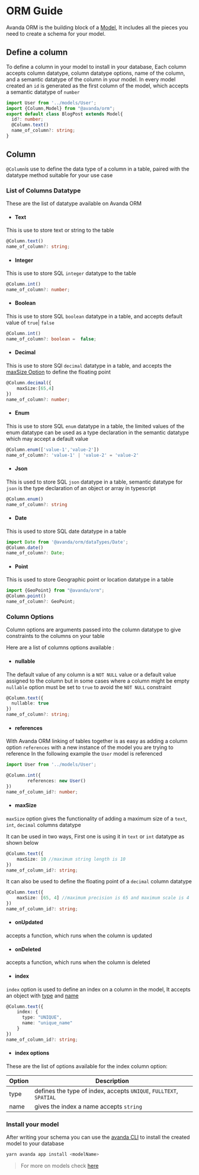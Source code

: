 

# ORM Guide

Avanda ORM is the building block of a [Model](/guide/model), It includes all the pieces you need to create a schema for your model.

## Define a column 
To define a column in your model to install in your database, Each column accepts column datatype, column datatype options,  name of the column, and a semantic datatype of the column in your model.
In every model created an `id` is generated as the first column of the model, which accepts a semantic datatype of `number`

```ts
import User from '../models/User';
import {Column,Model} from "@avanda/orm";
export default class BlogPost extends Model{
  id?: number;
  @Column.text()
  name_of_column?: string;
}
```
## Column

`@Column`is use to define the data type of a column in a table, paired with the datatype method suitable for your use case

### List of Columns Datatype

These are the list of datatype available on Avanda ORM

- #### Text
This is use to store text or string to the table
```ts
@Column.text()
name_of_column?: string;
```

- #### Integer
This is use to store SQL `integer` datatype to the table
```ts
@Column.int()
name_of_column?: number;
```

- #### Boolean
This is use to store SQL `boolean` datatype in a table, and accepts default value of `true`| `false`
```ts
@Column.int()
name_of_column?: boolean =  false;
```

- #### Decimal
This is use to store SQl `decimal` datatype in a table, and accepts the [maxSize Option](#columnOptions) to define the floating point
```ts
@Column.decimal({
    maxSize:[65,4]
})
name_of_column?: number;
```

- #### Enum
This is use to store SQL `enum` datatype in a table, the limited values of the enum datatype can be used as a type declaration in the semantic datatype which may accept a default value 
```ts
@Column.enum(['value-1','value-2'])
name_of_column?: 'value-1' | 'value-2' = 'value-2'
```

- #### Json
This is used to store SQL `json` datatype in a table, semantic datatype for `json` is the type declaration of an object or array in typescript 

```ts
@Column.enum()
name_of_column?: string
```

- #### Date
This is used to store SQL date datatype in a table 

```ts
import Date from '@avanda/orm/dataTypes/Date';
@Column.date()
name_of_column?: Date;
```

- #### Point
This is used to store Geographic point or location datatype in a table 

```ts
import {GeoPoint} from "@avanda/orm";
@Column.point()
name_of_column?: GeoPoint;
```

### Column Options
Column options are arguments passed into the column  datatype to give constraints to the columns on your table

Here are a list of columns options available :

- #### nullable 
The default value of any column is a `NOT NULL` value or a default value assigned to the column but in some cases where a column might be empty  `nullable` option must be set to `true` to avoid the `NOT NULL` constraint

```ts
@Column.text({
  nullable: true
})
name_of_column?: string;
```

- #### references 
With Avanda ORM linking of tables together is as easy as adding a column option `references` with a new instance of the model you are trying to reference
In the following example the `User` model is referenced

```ts
import User from '../models/User';

@Column.int({
        references: new User()
})
name_of_column_id?: number;
```

- #### maxSize
`maxSize` option gives the functionality of adding a maximum size of a `text`, `int`, `decimal` columns datatype

It can be used in two ways, First one is using it in `text` or `int` datatype as shown below

```ts
@Column.text({
    maxSize: 10 //maximum string length is 10
})
name_of_column_id?: string;

```

It can also be used to define the floating point of a `decimal` column datatype 

```ts
@Column.text({
    maxSize: [65, 4] //maximum precision is 65 and maximum scale is 4
})
name_of_column_id?: string;
```
- #### onUpdated
accepts a function, which runs when the column is updated

- #### onDeleted
accepts a function, which runs when the column is deleted

- #### index
`index` option is used to define an index on a column in the model,
It accepts an object with [type](#index-type) and [name](#index-name)

```ts
@Column.text({
    index: {
      type: "UNIQUE",
      name: "unique_name"
    }
})
name_of_column_id?: string;
```

  - #### index options
  These are the list of options available for the index column option:

  |Option | Description                                                                                       |
  | ---------------- | ------------------------------------------------------------------------------------------------- |
  | type              | defines the type of index, accepts `UNIQUE`, `FULLTEXT`, `SPATIAL`     |
  | name            | gives the index a name accepts `string` |


### Install your model

After writing your schema you can use the [avanda CLI](/components/avanda-cli/overview) to install the created model to your database 

```bash
yarn avanda app install <modelName>
```
> For more on models check [here](/guide/model)


